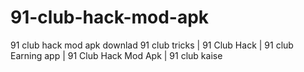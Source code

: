 # 91-club-hack-mod-apk
91 club hack mod apk downlad 91 club tricks | 91 Club Hack | 91 club Earning app | 91 Club Hack Mod Apk | 91 club kaise
